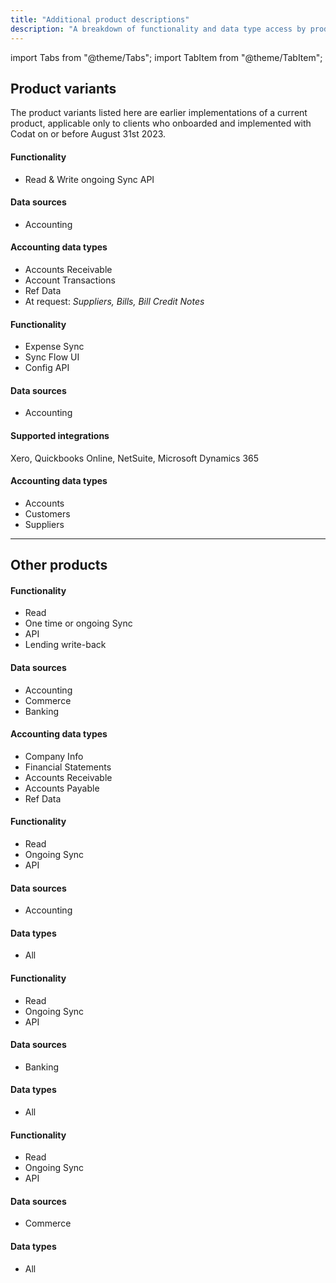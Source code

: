 ```yaml
---
title: "Additional product descriptions"
description: "A breakdown of functionality and data type access by product."
---
```


import Tabs from "@theme/Tabs";
import TabItem from "@theme/TabItem";

## Product variants

The product variants listed here are earlier implementations of a current product, applicable only to clients who onboarded and implemented with Codat on or before August 31st 2023.

<Tabs>

<TabItem value="sfc" label="Sync for Commerce v1">

#### Functionality

- Read & Write ongoing Sync API

#### Data sources

- Accounting  

#### Accounting data types

- Accounts Receivable  
- Account Transactions  
- Ref Data  
- At request: *Suppliers, Bills, Bill Credit Notes*  

</TabItem>

<TabItem value="sfe" label="Sync for Expenses v1">

#### Functionality

- Expense Sync
- Sync Flow UI
- Config API

#### Data sources

- Accounting

#### Supported integrations

Xero, Quickbooks Online, NetSuite, Microsoft Dynamics 365

#### Accounting data types

- Accounts
- Customers
- Suppliers

</TabItem>

</Tabs>

---


## Other products

<Tabs>
<TabItem value="assess" label="Assess">

#### Functionality

- Read  
- One time or ongoing Sync  
- API  
- Lending write-back

#### Data sources

- Accounting  
- Commerce
- Banking

#### Accounting data types

- Company Info  
- Financial Statements  
- Accounts Receivable  
- Accounts Payable  
- Ref Data  

</TabItem>

<TabItem value="accounting-api" label="Accounting API">

#### Functionality

- Read
- Ongoing Sync
- API

#### Data sources

- Accounting  

#### Data types

- All

</TabItem>

<TabItem value="banking-api" label="Banking API">

#### Functionality

- Read
- Ongoing Sync
- API

#### Data sources

- Banking  

#### Data types

- All

</TabItem>

<TabItem value="commerce-api" label="Commerce API">

#### Functionality

- Read
- Ongoing Sync
- API

#### Data sources

- Commerce  

#### Data types

- All

</TabItem>

</Tabs>
